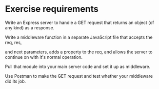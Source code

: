 Exercise requirements
=====================

Write an Express server to handle a GET request that returns an object (of any kind) as a response.

Write a middleware function in a separate JavaScript file that accepts the req, res, 

and next parameters, adds a property to the req, and allows the server to continue on with it's normal operation.

Pull that module into your main server code and set it up as middleware.

Use Postman to make the GET request and test whether your middleware did its job.
